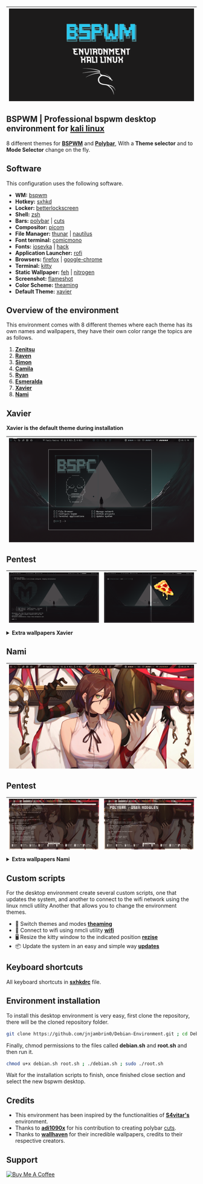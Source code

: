 | ![bspwm-environment](https://github.com/AlvinPix/bspwm/blob/main/resources/bspwm.png?raw=true) |
| ---------------------------------------------------------------------------------------------- |

## BSPWM | Professional bspwm desktop environment for [kali linux](https://www.kali.org/)

8 different themes for [**BSPWM**](https://github.com/baskerville/bspwm.git) and [**Polybar**](https://github.com/polybar/polybar.git), With a **Theme selector** and to **Mode Selector** change on the fly.

## Software

This configuration uses the following software.

- **WM:** [bspwm](https://github.com/baskerville/bspwm.git)
- **Hotkey:** [sxhkd](https://github.com/baskerville/sxhkd)
- **Locker:** [betterlockscreen](https://github.com/betterlockscreen/betterlockscreen)
- **Shell:** [zsh](https://www.zsh.org/)
- **Bars:** [polybar](https://github.com/polybar/polybar) | [cuts](https://github.com/adi1090x/polybar-themes#cuts)
- **Compositor:** [picom](https://github.com/yshui/picom)
- **File Manager:** [thunar](https://docs.xfce.org/xfce/thunar/start) | [nautilus](https://wiki.gnome.org/action/show/Apps/Files?action=show&redirect=Apps%2FNautilus)
- **Font terminal:** [comicmono](https://dtinth.github.io/comic-mono-font/)
- **Fonts:** [iosevka](https://github.com/ryanoasis/nerd-fonts/tree/master/patched-fonts/Iosevka) | [hack](https://github.com/ryanoasis/nerd-fonts/tree/master/patched-fonts/Hack)
- **Application Launcher:** [rofi](https://github.com/davatorium/rofi)
- **Browsers:** [firefox](https://www.mozilla.org/en-US/firefox/new/) | [google-chrome](https://www.google.com/intl/es-419/chrome/)
- **Terminal:** [kitty](https://sw.kovidgoyal.net/kitty/)
- **Static Wallpaper:** [feh](https://github.com/derf/feh) | [nitrogen](https://wiki.archlinux.org/title/nitrogen)
- **Screenshot:** [flameshot](https://flameshot.org/)
- **Color Scheme:** [theaming](https://github.com/AlvinPix/bspwm/blob/main/scripts/Theaming.sh)
- **Default Theme:** [xavier](https://github.com/AlvinPix/bspwm/tree/main#xavier)

## Overview of the environment

This environment comes with 8 different themes where each theme has its own names and wallpapers, they have their own color range the topics are as follows.

1. [**Zenitsu**](https://github.com/AlvinPix/bspwm/tree/main#zenitsu)
2. [**Raven**](https://github.com/AlvinPix/bspwm/tree/main#raven)
3. [**Simon**](https://github.com/AlvinPix/bspwm/tree/main#simon)
4. [**Camila**](https://github.com/AlvinPix/bspwm/tree/main#camila)
5. [**Ryan**](https://github.com/AlvinPix/bspwm/tree/main#ryan)
6. [**Esmeralda**](https://github.com/AlvinPix/bspwm/tree/main#esmeralda)
7. [**Xavier**](https://github.com/AlvinPix/bspwm/tree/main#xavier)
8. [**Nami**](https://github.com/AlvinPix/bspwm/tree/main#nami)

## Xavier

**Xavier is the default theme during installation**

| <img src="resources/Xavier.png" alt="Xavier" align="center"> |
| ------------------------------------------------------------ |

## Pentest

| <img src="resources/Xavier me.png" alt="Xavier" align="center" width="390"> | <img src="resources/Xavier pe.png" alt="Xavier" align="center" width="390"> |
| --------------------------------------------------------------------------- | --------------------------------------------------------------------------- |

<details>
<summary><b>Extra wallpapers Xavier</b></summary>

| <img src=".themes/Xavier/wallpapers/extra_wal-1.png" alt="Xavier" align="center" width="150px"> | <img src=".themes/Xavier/wallpapers/extra_wal-2.png" alt="Xavier" align="center" width="150px"> | <img src=".themes/Xavier/wallpapers/extra_wal-3.png" alt="Xavier" align="center" width="150px"> | <img src=".themes/Xavier/wallpapers/extra_wal-4.png" alt="Xavier" align="center" width="150px"> | <img src=".themes/Xavier/wallpapers/extra_wal-5.png" alt="Xavier" align="center" width="150px"> | <img src=".themes/Xavier/wallpapers/extra_wal-6.png" alt="Xavier" align="center" width="150px"> | <img src=".themes/Xavier/wallpapers/extra_wal-7.png" alt="Xavier" align="center" width="150px"> | <img src=".themes/Xavier/wallpapers/extra_wal-8.png" alt="Xavier" align="center" width="150px"> | <img src=".themes/Xavier/wallpapers/extra_wal-9.png" alt="Xavier" align="center" width="150px"> |
| :---------------------------------------------------------------------------------------------: | :---------------------------------------------------------------------------------------------: | :---------------------------------------------------------------------------------------------: | :---------------------------------------------------------------------------------------------: | :---------------------------------------------------------------------------------------------: | :---------------------------------------------------------------------------------------------: | :---------------------------------------------------------------------------------------------: | :---------------------------------------------------------------------------------------------: | :---------------------------------------------------------------------------------------------- |

</details>

## Nami

| <img src="resources/Nami.png" alt="Nami" align="center"> |
| -------------------------------------------------------- |

## Pentest

| <img src="resources/Nami bs.png" alt="Nami" align="center" width="390"> | <img src="resources/Nami m.png" alt="Nami" align="center" width="390"> |
| ----------------------------------------------------------------------- | ---------------------------------------------------------------------- |

<details>
<summary><b>Extra wallpapers Nami</b></summary>

| <img src=".themes/Nami/wallpapers/extra_wal-1.png" alt="Nami" align="center" width="150px"> | <img src=".themes/Nami/wallpapers/extra_wal-2.png" alt="Nami" align="center" width="150px"> |
| :-----------------------------------------------------------------------------------------: | :-----------------------------------------------------------------------------------------: |

</details>

## Custom scripts

For the desktop environment create several custom scripts, one that updates the system, and another to connect to the wifi network using the linux nmcli utility
Another that allows you to change the environment themes.

- 🎨 Switch themes and modes [**theaming**](https://github.com/AlvinPix/bspwm/blob/main/scripts/Theaming.sh)
- 📡 Connect to wifi using nmcli utility [**wifi**](https://github.com/AlvinPix/bspwm/blob/main/scripts/wifi.sh)
- 🖥️ Resize the kitty window to the indicated position [**rezise**](https://github.com/AlvinPix/bspwm/blob/main/scripts/rezise.sh)
- 📦 Update the system in an easy and simple way [**updates**](https://github.com/AlvinPix/bspwm/blob/main/scripts/updates.sh)

## Keyboard shortcuts

All keyboard shortcuts in [**sxhkdrc**](https://github.com/AlvinPix/bspwm/blob/main/.config/sxhkd/sxhkdrc) file.

## Environment installation

To install this desktop environment is very easy, first clone the repository, there will be the cloned repository folder.

```bash
git clone https://github.com/jnjambrin0/Debian-Environment.git ; cd Debian-Environment
```

Finally, chmod permissions to the files called **debian.sh** and **root.sh** and then run it.

```bash
chmod u+x debian.sh root.sh ; ./debian.sh ; sudo ./root.sh
```

Wait for the installation scripts to finish, once finished close section and select the new bspwm desktop.

## Credits

- This environment has been inspired by the functionalities of [**S4vitar's**](https://github.com/s4vitar) environment.
- Thanks to [**adi1090x**](https://github.com/adi1090x) for his contribution to creating polybar [cuts](https://github.com/adi1090x/polybar-themes#cuts).
- Thanks to [**wallhaven**](https://wallhaven.cc/) for their incredible wallpapers, credits to their respective creators.

## Support

<a href="https://www.buymeacoffee.com/alvinpix" target="_blank"><img src="https://cdn.buymeacoffee.com/buttons/v2/default-yellow.png" alt="Buy Me A Coffee" style="height: 60px !important;width: 217px !important;" ></a>
